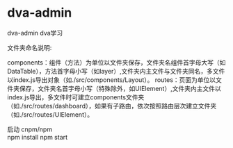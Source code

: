 # dva-admin
dva-admin  dva学习


文件夹命名说明:

components：组件（方法）为单位以文件夹保存，文件夹名组件首字母大写（如DataTable），方法首字母小写（如layer）,文件夹内主文件与文件夹同名，多文件以index.js导出对象（如./src/components/Layout）。
routes：页面为单位以文件夹保存，文件夹名首字母小写（特殊除外，如UIElement）,文件夹内主文件以index.js导出，多文件时可建立components文件夹（如./src/routes/dashboard），如果有子路由，依次按照路由层次建立文件夹（如./src/routes/UIElement）。


启动
cnpm/npm  
npm   install
npm   start
